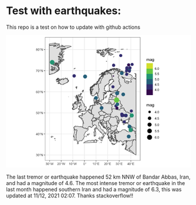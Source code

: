 <!-- README.md is generated from README.Rmd. Please edit that file -->

Test with earthquakes:
======================

This repo is a test on how to update with github actions

![](man/figures/README-unnamed-chunk-2-1.png)

The last tremor or earthquake happened 52 km NNW of Bandar Abbas, Iran,
and had a magnitude of 4.6. The most intense tremor or earthquake in the
last month happened southern Iran and had a magnitude of 6.3, this was
updated at 11/12, 2021 02:07. Thanks stackoverflow!!

